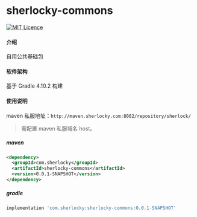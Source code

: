 # sherlocky-commons
[![MIT Licence](https://badges.frapsoft.com/os/mit/mit.svg?v=103)](https://opensource.org/licenses/mit-license.php)

#### 介绍
自用公共基础包

#### 软件架构
基于 Gradle 4.10.2 构建


#### 使用说明

maven 私服地址：``http://maven.sherlocky.com:8082/repository/sherlock/``
> 需配置 maven 私服域名 host。

##### maven
```xml
<dependency>
  <groupId>com.sherlocky</groupId>
  <artifactId>sherlocky-commons</artifactId>
  <version>0.0.1-SNAPSHOT</version>
</dependency>
```

##### gradle
```groovy
implementation 'com.sherlocky:sherlocky-commons:0.0.1-SNAPSHOT'
```
